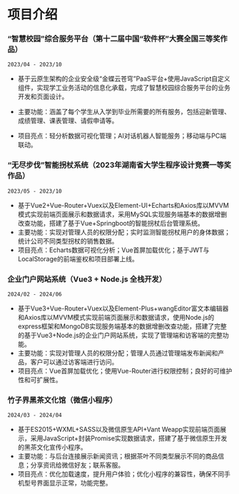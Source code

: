 # 项目介绍



### “智慧校园”综合服务平台（第十二届中国“软件杯”大赛全国三等奖作品）

`2023/04 - 2023/10`

- 基于云原生架构的企业安全级“金蝶云苍穹”PaaS平台+使用JavaScript自定义组件，实现学工业务活动的信息化承载，完成了智慧校园综合服务平台的业务开发和页面设计。

- 主要功能：涵盖了每个学生从入学到毕业所需要的所有服务，包括迎新管理、成绩管理、课表管理、请假申请等。

- 项目亮点：轻分析数据可视化管理；AI对话机器人智能服务；移动端与PC端联动。



### “无尽步伐”智能拐杖系统（2023年湖南省大学生程序设计竞赛一等奖作品）

`2023/05 - 2023/10`

- 基于Vue2+Vue-Router+Vuex以及Element-UI+Echarts和Axios库以MVVM模式实现前端页面展示和数据请求，采用MySQL实现服务端基本的数据增删改查功能，搭建了基于Vue+Springboot的智能拐杖后台管理系统。
- 主要功能：实现对管理人员的权限分配；实时监测智能拐杖用户的身体数据；统计公司不同类型拐杖的销售数据。
- 项目亮点：Echarts数据可视化分析；Vue首屏加载优化；基于JWT与LocalStorage的前端鉴权和项目部署上线。



###  企业门户网站系统（Vue3 + Node.js 全栈开发）

`2024/02 - 2024/06`

- 基于Vue3+Vue-Router+Vuex以及Element-Plus+wangEditor富文本编辑器和Axios库以MVVM模式实现前端页面展示和数据请求，使用Node.js的express框架和MongoDB实现服务端基本的数据增删改查功能，搭建了完整的基于Vue3+Node.js的企业门户网站系统，实现了管理端和访客端的完整功能。
- 主要功能：实现对管理人员的权限分配；管理人员通过管理端发布新闻和产品，客户可以通过访客端进行访问。
- 项目亮点：Vue首屏加载优化；使用Vue-Router进行权限控制；良好的可维护性和可扩展性。



### 竹子界黑茶文化馆（微信小程序）

`2024/03 - 2024/04`

- 基于ES2015+WXML+SASS以及微信原生API+Vant Weapp实现前端页面展示，采用JavaScript+封装Promise实现数据请求，搭建了基于微信原生开发的黑茶文化宣传小程序。
- 主要功能：与后台连接展示新闻资讯；根据茶叶不同类型展示不同的商品信息；分享资讯给微信好友；联系客服。
- 项目亮点：优化加载速度，提升用户体验；优化小程序的兼容性，确保不同手机型号界面显示正常，功能完整。